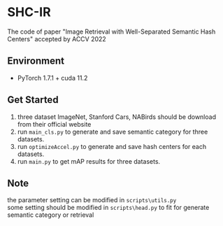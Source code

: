 # SHC-IR
The code of paper "Image Retrieval with Well-Separated Semantic Hash Centers" accepted by ACCV 2022
## Environment

- PyTorch 1.7.1 + cuda 11.2

## Get Started
1. three dataset ImageNet, Stanford Cars, NABirds should be download from their official website
2. run `main_cls.py` to generate and save semantic category for three datasets.  
3. run `optimizeAccel.py` to generate and save hash centers for each datasets.  
4. run `main.py` to get mAP results for three datasets.

## Note
the parameter setting can be modified in `scripts\utils.py`   
some setting should be modified in `scripts\head.py` to fit for generate semantic category or retrieval  



